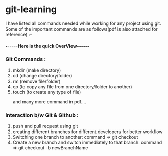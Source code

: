 # git-learning
<p>I have listed all commands needed while working for any project using git.
    Some of the important commands are as follows(pdf is also attached for reference) :-</p>
<h4>------Here is the quick OverView------</h4>
<h3>Git Commands :</h3>
<ol>
    <li>mkdir (make directory)</li>
    <li>cd (change directory/folder)</li>
    <li>rm (remove file/folder)</li>
    <li>cp (to copy any file from one directory/folder to another)</li>
    <li>touch (to create any type of file)</li>
    <p>and many more command in pdf....</p>
</ol>
<h3>Interaction b/w Git & Github :</h3>
<ol>
    <li>push and pull request using git</li>
    <li>creating different branches for different developers for better workflow</li>
    <li>Switching one branch to another: command => git checkout</li>
    <li>Create a new branch and switch immediately to that branch: command => git checkout -b newBranchName</li>
</ol>
